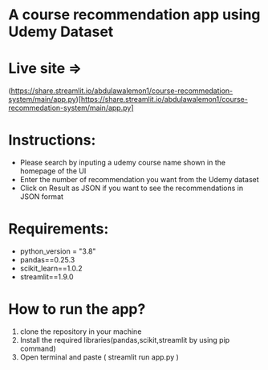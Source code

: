 # A course recommendation app using Udemy Dataset

# Live site => 
(https://share.streamlit.io/abdulawalemon1/course-recommedation-system/main/app.py)[https://share.streamlit.io/abdulawalemon1/course-recommedation-system/main/app.py]


# Instructions:
* Please search by inputing a udemy course name shown in the homepage of the UI 
* Enter the number of recommendation you want from the Udemy dataset
* Click on Result as JSON if you want to see the recommendations in JSON format


# Requirements:
* python_version = "3.8"
* pandas==0.25.3
* scikit_learn==1.0.2
* streamlit==1.9.0

# How to run the app?
1. clone the repository in your machine
2. Install the required libraries(pandas,scikit,streamlit by using pip command)
3. Open terminal and paste ( streamlit run app.py )
